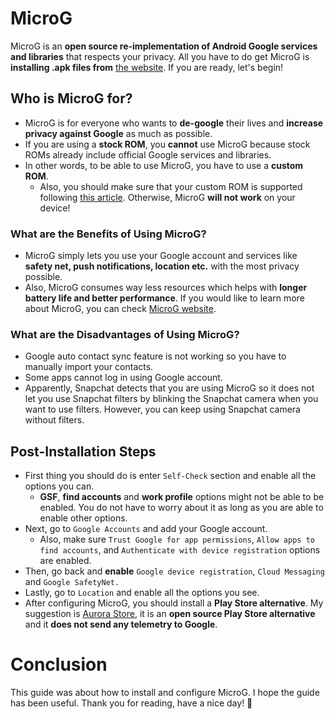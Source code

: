 # MicroG
MicroG is an **open source re-implementation of Android Google services and libraries** that respects your privacy. All you have to do get MicroG is **installing .apk files from** [the website](https://microg.org/download.html). If you are ready, let's begin!
## Who is MicroG for?
- MicroG is for everyone who wants to **de-google** their lives and **increase privacy against Google** as much as possible.
- If you are using a **stock ROM**, you **cannot** use MicroG because stock ROMs already include official Google services and libraries.
- In other words, to be able to use MicroG, you have to use a **custom ROM**.
  - Also, you should make sure that your custom ROM is supported following [this article](https://github.com/microg/GmsCore/wiki/Signature-Spoofing). Otherwise, MicroG **will not work** on your device!
### What are the Benefits of Using MicroG?
- MicroG simply lets you use your Google account and services like **safety net, push notifications, location etc.** with the most privacy possible. 
- Also, MicroG consumes way less resources which helps with **longer battery life and better performance**. If you would like to learn more about MicroG, you can check [MicroG website](https://microg.org/).
### What are the Disadvantages of Using MicroG?
- Google auto contact sync feature is not working so you have to manually import your contacts.
- Some apps cannot log in using Google account.
- Apparently, Snapchat detects that you are using MicroG so it does not let you use Snapchat filters by blinking the Snapchat camera when you want to use filters. However, you can keep using Snapchat camera without filters.
## Post-Installation Steps
- First thing you should do is enter `Self-Check` section and enable all the options you can.
  - **GSF**, **find accounts** and **work profile** options might not be able to be enabled. You do not have to worry about it as long as you are able to enable other options.
- Next, go to `Google Accounts` and add your Google account.
  - Also, make sure `Trust Google for app permissions`, `Allow apps to find accounts`, and `Authenticate with device registration` options are enabled.
- Then, go back and **enable** `Google device registration`, `Cloud Messaging` and `Google SafetyNet.`
- Lastly, go to `Location` and enable all the options you see.
- After configuring MicroG, you should install a **Play Store alternative**. My suggestion is [Aurora Store](https://auroraoss.com/), it is an **open source Play Store alternative** and it **does not send any telemetry to Google**.
# Conclusion
This guide was about how to install and configure MicroG. I hope the guide has been useful. Thank you for reading, have a nice day! 🐧
